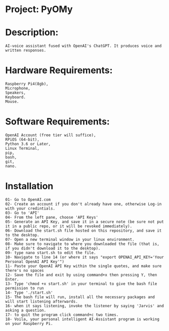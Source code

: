 # Project: PyOMy
# Description: 
	AI-voice assistant fused with OpenAI's ChatGPT. It produces voice and written responses.
# Hardware Requirements:
	Raspberry Pi4(8gb),
	Microphone,
	Speakers,
	Keyboard.
	Mouse.
# Software Requirements:
	OpenAI Account (free tier will suffice),
	RPiOS (64-bit),
	Python 3.6 or Later,
	Linux Terminal,
	pip,
	bash,
	git,
	nano.
# Installation
	01- Go to OpenAI.com
 	02- Create an account if you don't already have one, otherwise Log-in with your credintials.
  	03- Go to 'API'
   	04- From the left pane, choose 'API Keys'
	05- Generate an API Key, and save it in a secure note (be sure not put it in a public repo, or it will be revoked immediately).
 	06- Download the start.sh file hosted on this repository, and save it to the desktop.
  	07- Open a new terminal window in your linux environment.
   	08- Make sure to navigate to where you downloaded the file (that is, if you didn't download it to the desktop).
	09- type nano start.sh to edit the file.
 	10- Navigate to line 14 (or where it says "export OPENAI_API_KEY='Your Personal OpenAI API Key'")
  	11- Paste your OpenAI API Key within the single quotes, and make sure there's no spaces
   	12- Save the file and exit by using command+x then pressing Y, then Enter.
	13- Type 'chmod +x start.sh' in your terminal to give the bash file permission to run
 	14- Type './start.sh' 
  	15- The bash file will run, install all the necessary packages and will start listening afterwards.
   	16- when it says listening, invoke the listener by saying 'Jarvis' and asking a question.
	17- to quit the program click command+c two times.
 	18- Voila, your personal intelligent AI-Assistant program is working on your Raspberry Pi.

